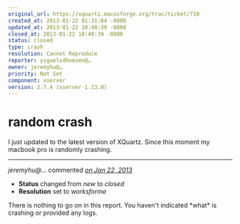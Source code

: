 ```yaml
---
original_url: https://xquartz.macosforge.org/trac/ticket/710
created_at: 2013-01-22 01:31:04 -0800
updated_at: 2013-01-22 10:40:39 -0800
closed_at: 2013-01-22 10:40:39 -0800
status: closed
type: crash
resolution: Cannot Reproduce
reporter: yigaelvdhoeven@…
owner: jeremyhu@…
priority: Not Set
component: xserver
version: 2.7.4 (xserver-1.13.0)
---
```


random crash
============


I just updated to the latest version of XQuartz. Since this moment my macbook pro is randomly crashing.



---

*jeremyhu@…* commented *[on Jan 22, 2013](https://xquartz.macosforge.org/trac/ticket/710#comment:1 "January 22, 2013 at 10:40 AM PST")*

-   **Status** changed from *new* to *closed*
-   **Resolution** set to *worksforme*

There is nothing to go on in this report. You haven't indicated \*what\* is crashing or provided any logs.



